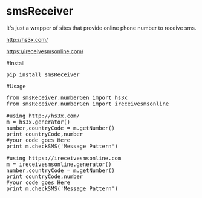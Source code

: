 # smsReceiver
It's just a wrapper of sites that provide online phone number to receive sms.

http://hs3x.com/

https://ireceivesmsonline.com/

#Install
<pre>
pip install smsReceiver
</pre>

#Usage
<pre>
from smsReceiver.numberGen import hs3x
from smsReceiver.numberGen import ireceivesmsonline

#using http://hs3x.com/
m = hs3x.generator()
number,countryCode = m.getNumber()
print countryCode,number
#your code goes Here
print m.checkSMS('Message Pattern')

#using https://ireceivesmsonline.com
m = ireceivesmsonline.generator()
number,countryCode = m.getNumber()
print countryCode,number
#your code goes Here
print m.checkSMS('Message Pattern')
</pre>
